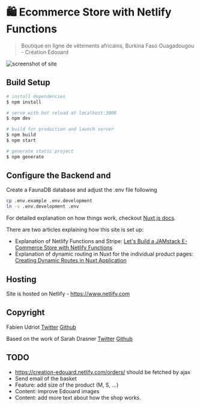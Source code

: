 # 🛍 Ecommerce Store with Netlify Functions

> Boutique en ligne de vêtements africains, Burkina Faso Ouagadougou - Création Edouard

![screenshot of site](https://s3-us-west-2.amazonaws.com/s.cdpn.io/28963/ecommerce-screenshot.jpg "E-Commerce Netlify Site")

## Build Setup

``` bash
# install dependencies
$ npm install

# serve with hot reload at localhost:3000
$ npm dev

# build for production and launch server
$ npm build
$ npm start

# generate static project
$ npm generate
```

## Configure the Backend and 

Create a FaunaDB database and adjust the .env file following  

```bash
cp .env.example .env.development
ln -s .env.development .env
```

For detailed explanation on how things work, checkout [Nuxt.js docs](https://nuxtjs.org).

There are two articles explaining how this site is set up:
* Explanation of Netlify Functions and Stripe: [Let's Build a JAMstack E-Commerce Store with Netlify Functions](https://css-tricks.com/lets-build-a-jamstack-e-commerce-store-with-netlify-functions/)
* Explanation of dynamic routing in Nuxt for the individual product pages: [Creating Dynamic Routes in Nuxt Application](https://css-tricks.com/creating-dynamic-routes-in-a-nuxt-application/)


Hosting
-------

Site is hosted on Netlify - https://www.netlify.com

Copyright
---------

Fabien Udriot
[Twitter](https://twitter.com/fudriot)
[Github](https://github.com/fabarea)

Based on the work of Sarah Drasner 
[Twitter](https://twitter.com/sarah_edo)
[Github](https://github.com/sdras)
        
TODO
----

* https://creation-edouard.netlify.com/orders/ should be fetched by ajax
* Send email of the basket
* Feature: add size of the product (M, S, ...)
* Content: improve Edouard images
* Content: add more text about how the shop works.

